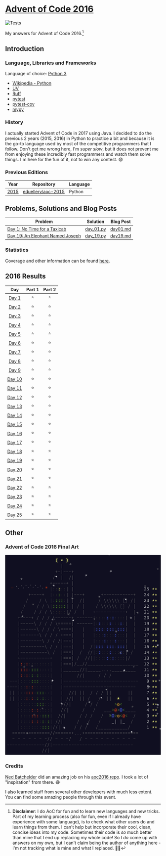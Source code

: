 # [Advent of Code 2016](https://adventofcode.com/2016)

![Tests](https://github.com/eduellery/aoc-2016/actions/workflows/aoc-2016.yml/badge.svg)

My answers for Advent of Code 2016.[^disclaimer]

## Introduction

### Language, Libraries and Frameworks

Language of choice: [Python 3](https://www.python.org/)

* [Wikipedia - Python](https://en.wikipedia.org/wiki/Python_(programming_language))
* [UV](https://docs.astral.sh/uv/)
* [Ruff](https://docs.astral.sh/ruff/)
* [pytest](https://docs.pytest.org/)
* [pytest-cov](https://pytest-cov.readthedocs.io/en/latest/)
* [mypy](https://mypy-lang.org/)

### History

I actually started Advent of Code in 2017 using Java. I decided to do the previous 2 years (2015, 2016) in Python to practice a bit and because it is the go-to language used by most of the competitive programmers that I follow. Don't get me wrong here, I'm _super slow_, but it does not prevent me from enjoying these incredibly fast programmers and watch them solve things. I'm here for the fun of it, not to win any contest. :smile:

### Previous Editions

| Year                                  | Repository | Language |
|---------------------------------------| ---------- | -------- |
| [2015](https://adventofcode.com/2015) | [eduellery/aoc-2015](https://github.com/eduellery/aoc-2015) | Python | 

## Problems, Solutions and Blog Posts

| Problem | Solution | Blog Post |
| ------- | -------- | --------- |
| [Day 1: No Time for a Taxicab](https://adventofcode.com/2016/day/1)                  |[day_01.py](src/day_01.py)|[day01.md](doc/day01.md)|
| [Day 19: An Elephant Named Joseph](https://adventofcode.com/2016/day/19)                  |[day_19.py](src/day_19.py)|[day19.md](doc/day19.md)|

### Statistics

Coverage and other information can be found [here](https://github.com/eduellery/aoc-2016/actions/workflows/aoc-2016.yml).

<!--- advent_readme_stars table --->
## 2016 Results

| Day | Part 1 | Part 2 |
| :---: | :---: | :---: |
| [Day 1](https://adventofcode.com/2016/day/1) | ⭐ | ⭐ |
| [Day 2](https://adventofcode.com/2016/day/2) | ⭐ | ⭐ |
| [Day 3](https://adventofcode.com/2016/day/3) | ⭐ | ⭐ |
| [Day 4](https://adventofcode.com/2016/day/4) | ⭐ | ⭐ |
| [Day 5](https://adventofcode.com/2016/day/5) | ⭐ | ⭐ |
| [Day 6](https://adventofcode.com/2016/day/6) | ⭐ | ⭐ |
| [Day 7](https://adventofcode.com/2016/day/7) | ⭐ | ⭐ |
| [Day 8](https://adventofcode.com/2016/day/8) | ⭐ | ⭐ |
| [Day 9](https://adventofcode.com/2016/day/9) | ⭐ | ⭐ |
| [Day 10](https://adventofcode.com/2016/day/10) | ⭐ | ⭐ |
| [Day 11](https://adventofcode.com/2016/day/11) | ⭐ | ⭐ |
| [Day 12](https://adventofcode.com/2016/day/12) | ⭐ | ⭐ |
| [Day 13](https://adventofcode.com/2016/day/13) | ⭐ | ⭐ |
| [Day 14](https://adventofcode.com/2016/day/14) | ⭐ | ⭐ |
| [Day 15](https://adventofcode.com/2016/day/15) | ⭐ | ⭐ |
| [Day 16](https://adventofcode.com/2016/day/16) | ⭐ | ⭐ |
| [Day 17](https://adventofcode.com/2016/day/17) | ⭐ | ⭐ |
| [Day 18](https://adventofcode.com/2016/day/18) | ⭐ | ⭐ |
| [Day 19](https://adventofcode.com/2016/day/19) | ⭐ | ⭐ |
| [Day 20](https://adventofcode.com/2016/day/20) | ⭐ | ⭐ |
| [Day 21](https://adventofcode.com/2016/day/21) | ⭐ | ⭐ |
| [Day 22](https://adventofcode.com/2016/day/22) | ⭐ | ⭐ |
| [Day 23](https://adventofcode.com/2016/day/23) | ⭐ | ⭐ |
| [Day 24](https://adventofcode.com/2016/day/24) | ⭐ | ⭐ |
| [Day 25](https://adventofcode.com/2016/day/25) | ⭐ | ⭐ |
<!--- advent_readme_stars table --->

## Other

### Advent of Code 2016 Final Art

![Advent of Code 2016 Final Art](doc/aoc2016.png "Advent of Code 2016 Final Art")

### Credits

[Ned Batchelder](https://github.com/nedbat) did an amazing job on his [aoc2016 repo](https://github.com/nedbat/adventofcode2016). I took a lot of "inspiration" from there. :smile:

I also learned stuff from several other developers with much less extent. You can find some amazing people through this event.

[^disclaimer]: **Disclaimer**: I do AoC for fun and to learn new languages and new tricks. Part of my learning process (also for fun, even if I
already have experience with some language), is to check what other users do and learn things from them. I can't help but incorporate
their cool, clean, concise ideas into my code. Sometimes their code is *so* much better than mine that I end up replacing my whole code!
So I *do* come up with answers on my own, but I can't claim being the author of anything here - I'm not tracking what is mine and what I replaced. 🤷🏽‍
